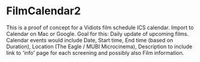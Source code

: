 # FilmCalendar2
This is a proof of concept for a Vidiots film schedule ICS calendar.
Import to Calendar on Mac or Google.
Goal for this:
Daily update of upcoming films. Calendar events would include Date, Start time, End time (based on Duration), Location (The Eagle / MUBI Microcinema), Description to include link to 'info' page for each screening and possibly also Film information.


